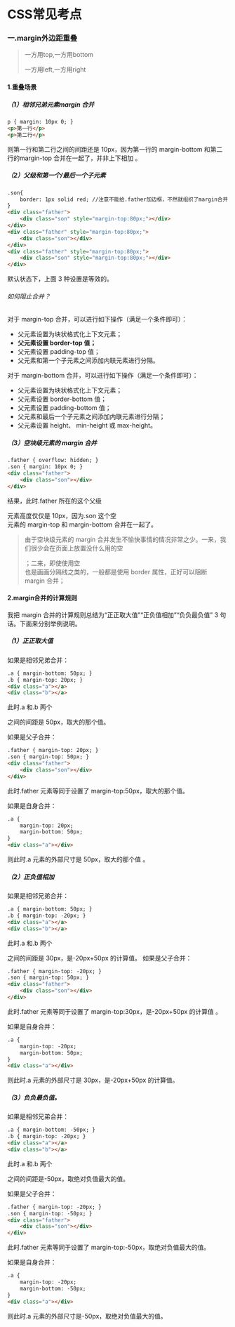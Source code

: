 # CSS常见考点

### 一.margin外边距重叠

> 一方用top,一方用bottom
>
> 一方用left,一方用right

#### 1.重叠场景

##### （1）相邻兄弟元素margin 合并

```html
p { margin: 10px 0; }
<p>第一行</p>
<p>第二行</p>
```

则第一行和第二行之间的间距还是 10px，因为第一行的 margin-bottom 和第二行的margin-top 合并在一起了，并非上下相加 。

##### （2）父级和第一个/最后一个子元素  

```html
.son{
	border: 1px solid red; //注意不能给.father加边框，不然就组织了margin合并
}
<div class="father">
	<div class="son" style="margin-top:80px;"></div>
</div>
<div class="father" style="margin-top:80px;">
	<div class="son"></div>
</div>
<div class="father" style="margin-top:80px;">
	<div class="son" style="margin-top:80px;"></div>
</div>
```

默认状态下，上面 3 种设置是等效的。

###### 如何阻止合并？

对于 margin-top 合并，可以进行如下操作（满足一个条件即可）：

- 父元素设置为块状格式化上下文元素；
- **父元素设置 border-top 值；**
- 父元素设置 padding-top 值；
- 父元素和第一个子元素之间添加内联元素进行分隔。  

对于 margin-bottom 合并，可以进行如下操作（满足一个条件即可）：

- 父元素设置为块状格式化上下文元素；
- 父元素设置 border-bottom 值；
- 父元素设置 padding-bottom 值；
- 父元素和最后一个子元素之间添加内联元素进行分隔；
- 父元素设置 height、 min-height 或 max-height。  

##### （3）空块级元素的 margin 合并

```html
.father { overflow: hidden; }
.son { margin: 10px 0; }
<div class="father">
	<div class="son"></div>
</div>
```

结果，此时.father 所在的这个父级<div>元素高度仅仅是 10px，因为.son 这个空<div>元素的 margin-top 和 margin-bottom 合并在一起了。  

> 由于空块级元素的 margin 合并发生不愉快事情的情况非常之少。一来，我们很少会在页面上放置没什么用的空<div>；二来，即使使用空<div>也是画画分隔线之类的，一般都是使用 border 属性，正好可以阻断 margin 合并；  

#### 2.margin合并的计算规则

我把 margin 合并的计算规则总结为“正正取大值”“正负值相加”“负负最负值” 3 句话。下面来分别举例说明。  

##### （1）正正取大值

如果是相邻兄弟合并：  

```html
.a { margin-bottom: 50px; }
.b { margin-top: 20px; }
<div class="a"></a>
<div class="b"></a>
```

此时.a 和.b 两个<div>之间的间距是 50px，取大的那个值。  

如果是父子合并：  

```html
.father { margin-top: 20px; }
.son { margin-top: 50px; }
<div class="father">
	<div class="son"></div>
</div>
```

此时.father 元素等同于设置了 margin-top:50px，取大的那个值。  

如果是自身合并：  

```html
.a {
    margin-top: 20px;
    margin-bottom: 50px;
}
<div class="a"></div>
```

则此时.a 元素的外部尺寸是 50px，取大的那个值 。

##### （2）正负值相加

如果是相邻兄弟合并：  

```html
.a { margin-bottom: 50px; }
.b { margin-top: -20px; }
<div class="a"></a>
<div class="b"></a>
```

此时.a 和.b 两个<div>之间的间距是 30px，是-20px+50px 的计算值。
如果是父子合并：  

```html
.father { margin-top: -20px; }
.son { margin-top: 50px; }
<div class="father">
	<div class="son"></div>
</div>
```

此时.father 元素等同于设置了 margin-top:30px，是-20px+50px 的计算值 。

如果是自身合并：  

```html
.a {
    margin-top: -20px;
    margin-bottom: 50px;
}
<div class="a"></div>
```

则此时.a 元素的外部尺寸是 30px，是-20px+50px 的计算值。  

##### （3）负负最负值。

如果是相邻兄弟合并：  

```html
.a { margin-bottom: -50px; }
.b { margin-top: -20px; }
<div class="a"></a>
<div class="b"></a>
```

此时.a 和.b 两个<div>之间的间距是-50px，取绝对负值最大的值。

如果是父子合并：

```html
.father { margin-top: -20px; }
.son { margin-top: -50px; }
<div class="father">
	<div class="son"></div>
</div>
```

此时.father 元素等同于设置了 margin-top:-50px，取绝对负值最大的值。  

如果是自身合并：  

```html
.a {
    margin-top: -20px;
    margin-bottom: -50px;
}
<div class="a"></div>
```

则此时.a 元素的外部尺寸是-50px，取绝对负值最大的值。  